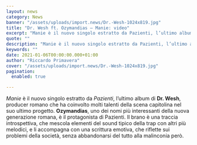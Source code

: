 ```yaml
---
layout: news
category: News
banner: "/assets/uploads/import.news/Dr.-Wesh-1024x819.jpg"
title: "Dr. Wesh ft. Ozymandias – Manie: video"
excerpt: "Manie è il nuovo singolo estratto da Pazienti, l’ultimo album di Dr. Wesh, producer romano che ha coinvolto molti talenti della scena capitolina nel suo ultimo progetto. Ozymandias, uno dei nomi più interessanti della nuova generazione romana, è il protagonista di Pazienti. Il brano è una traccia introspettiva, che mescola elementi del sound tipico della [&hellip"
quote: ""
description: "Manie è il nuovo singolo estratto da Pazienti, l’ultimo album di Dr. Wesh, producer romano che ha coinvolto molti talenti della scena capitolina nel suo ultimo progetto. Ozymandias, uno dei nomi più interessanti della nuova generazione romana, è il protagonista di Pazienti. Il brano è una traccia introspettiva, che mescola elementi del sound tipico della [&hellip"
keywords: ""
date: 2021-01-06T00:00:00.000+01:00
author: "Riccardo Primavera"
cover: "/assets/uploads/import.news/Dr.-Wesh-1024x819.jpg"
pagination:
  enabled: true

---
```


_Manie_ è il nuovo singolo estratto da _Pazienti_, l’ultimo album di **Dr. Wesh**, producer romano che ha coinvolto molti talenti della scena capitolina nel suo ultimo progetto. **Ozymandias**, uno dei nomi più interessanti della nuova generazione romana, è il protagonista di Pazienti. Il brano è una traccia introspettiva, che mescola elementi del sound tipico della trap con altri più melodici, e li accompagna con una scrittura emotiva, che riflette sui problemi della società, senza abbandonarsi del tutto alla malinconia però.